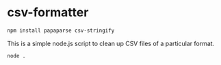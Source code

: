 # csv-formatter

```bash
npm install papaparse csv-stringify
```

This is a simple node.js script to clean up CSV files of a particular format. 

```bash
node .
```
